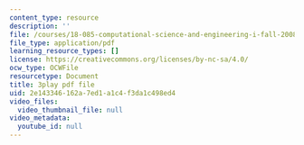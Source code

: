 ```yaml
---
content_type: resource
description: ''
file: /courses/18-085-computational-science-and-engineering-i-fall-2008/2e143346162a7ed1a1c4f3da1c498ed4_E1o1h-_4Bn4.pdf
file_type: application/pdf
learning_resource_types: []
license: https://creativecommons.org/licenses/by-nc-sa/4.0/
ocw_type: OCWFile
resourcetype: Document
title: 3play pdf file
uid: 2e143346-162a-7ed1-a1c4-f3da1c498ed4
video_files:
  video_thumbnail_file: null
video_metadata:
  youtube_id: null
---
```

